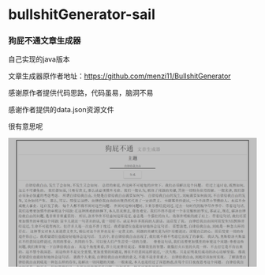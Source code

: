# bullshitGenerator-sail

### 狗屁不通文章生成器

自己实现的java版本 

文章生成器原作者地址：https://github.com/menzi11/BullshitGenerator

感谢原作者提供代码思路，代码虽易，脑洞不易

感谢作者提供的data.json资源文件

很有意思呢

![avatar](https://github.com/saaaaaail/bullshitGenerator-sail/blob/master/result.png?raw=true)
